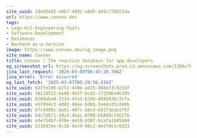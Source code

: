 ```yaml
---
site_uuid: 1de954d5-e9b7-4092-a8d5-445c778021da
url: https://www.convex.dev
tags:
- Lego-Kit-Engineering-Tools
- Software-Development
- Databases
- Backend-as-a-Service
image: https://www.convex.dev/og_image.png
site_name: Convex
title: Convex | The reactive database for app developers
og_screenshot_url: https://og-screenshots-prod.s3.amazonaws.com/1366x768/80/false/ddc1c63c17b11fbe11420a84af89f42c6bd9678fe41dc10c6d93f6a8294fd243.jpeg
jina_last_request: '2025-03-09T06:45:20.794Z'
jina_error: 'Error occurred'
og_last_fetch: '2025-03-07T05:20:56.416Z'
site_uuid: b22fe196-b251-4500-ad25-08de73c921d7
site_uuid: 16218522-6e40-4b3f-bcd3-1f3396a96395
site_uuid: 010daba9-5234-4fa3-b29d-494503bc3cfa
site_uuid: e57964c3-4d82-46ee-bdbb-3e60cd5cd48b
site_uuid: 97c9408c-ba61-40fc-b6cd-683f3e3e1f6f
site_uuid: 6dc7d671-20a3-4bac-8786-b5898c33627b
site_uuid: e0e754bf-070e-4e58-838f-bca7a1b05604
site_uuid: 2116934e-0c26-4ec9-90c2-4e379e1c0323
---
```


